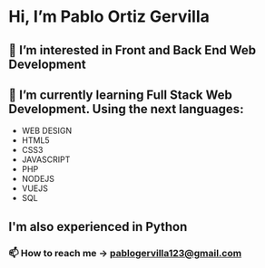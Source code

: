 # Hi, I’m Pablo Ortiz Gervilla
## 👀 I’m interested in Front and Back End Web Development
## 🧠 I’m currently learning Full Stack Web Development. Using the next languages:
- WEB DESIGN
- HTML5
- CSS3
- JAVASCRIPT
- PHP
- NODEJS
- VUEJS
- SQL
## I'm also experienced in Python
### 📫 How to reach me -> pablogervilla123@gmail.com

<!---
Malec9/Malec9 is a ✨ special ✨ repository because its `README.md` (this file) appears on your GitHub profile.
You can click the Preview link to take a look at your changes.
--->
